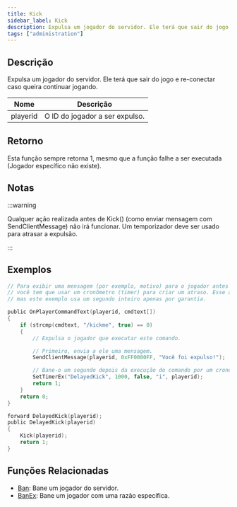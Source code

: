```yaml
---
title: Kick
sidebar_label: Kick
description: Expulsa um jogador do servidor. Ele terá que sair do jogo e re-conectar caso queira continuar jogando.
tags: ["administration"]
---
```


## Descrição

Expulsa um jogador do servidor. Ele terá que sair do jogo e re-conectar caso queira continuar jogando.

| Nome     | Descrição                      |
| -------- | ------------------------------ |
| playerid | O ID do jogador a ser expulso. |

## Retorno

Esta função sempre retorna 1, mesmo que a função falhe a ser executada (Jogador específico não existe).

## Notas

:::warning

Qualquer ação realizada antes de Kick() (como enviar mensagem com SendClientMessage) não irá funcionar. Um temporizador deve ser usado para atrasar a expulsão.

:::

## Exemplos

```c
// Para exibir uma mensagem (por exemplo, motivo) para o jogador antes que a conexão seja fechada
// você tem que usar um cronômetro (timer) para criar um atraso. Esse atraso precisa ser de apenas alguns milissegundos,
// mas este exemplo usa um segundo inteiro apenas por garantia.

public OnPlayerCommandText(playerid, cmdtext[])
{
    if (strcmp(cmdtext, "/kickme", true) == 0)
    {
        // Expulsa o jogador que executar este comando.

        // Primeiro, envia a ele uma mensagem.
        SendClientMessage(playerid, 0xFF0000FF, "Você foi expulso!");

        // Bane-o um segundo depois da execução do comando por um cronômetro (timer).
        SetTimerEx("DelayedKick", 1000, false, "i", playerid);
        return 1;
    }
    return 0;
}

forward DelayedKick(playerid);
public DelayedKick(playerid)
{
    Kick(playerid);
    return 1;
}
```

## Funções Relacionadas

- [Ban](Ban.md): Bane um jogador do servidor.
- [BanEx](BanEx.md): Bane um jogador com uma razão específica.
